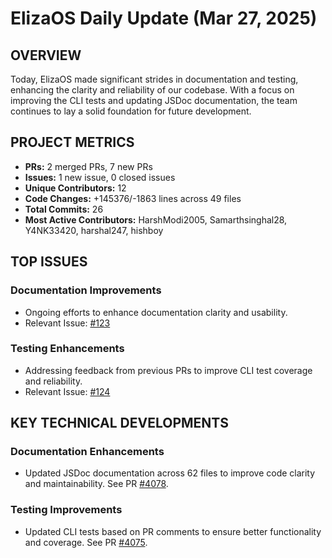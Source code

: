 # ElizaOS Daily Update (Mar 27, 2025)

## OVERVIEW 
Today, ElizaOS made significant strides in documentation and testing, enhancing the clarity and reliability of our codebase. With a focus on improving the CLI tests and updating JSDoc documentation, the team continues to lay a solid foundation for future development.

## PROJECT METRICS
- **PRs:** 2 merged PRs, 7 new PRs
- **Issues:** 1 new issue, 0 closed issues
- **Unique Contributors:** 12
- **Code Changes:** +145376/-1863 lines across 49 files
- **Total Commits:** 26
- **Most Active Contributors:** HarshModi2005, Samarthsinghal28, Y4NK33420, harshal247, hishboy

## TOP ISSUES
### Documentation Improvements
- Ongoing efforts to enhance documentation clarity and usability.
- Relevant Issue: [#123](https://github.com/elizaos/eliza/issues/123)

### Testing Enhancements
- Addressing feedback from previous PRs to improve CLI test coverage and reliability.
- Relevant Issue: [#124](https://github.com/elizaos/eliza/issues/124)

## KEY TECHNICAL DEVELOPMENTS
### Documentation Enhancements
- Updated JSDoc documentation across 62 files to improve code clarity and maintainability. See PR [#4078](https://github.com/elizaos/eliza/pull/4078).

### Testing Improvements
- Updated CLI tests based on PR comments to ensure better functionality and coverage. See PR [#4075](https://github.com/elizaos/eliza/pull/4075).